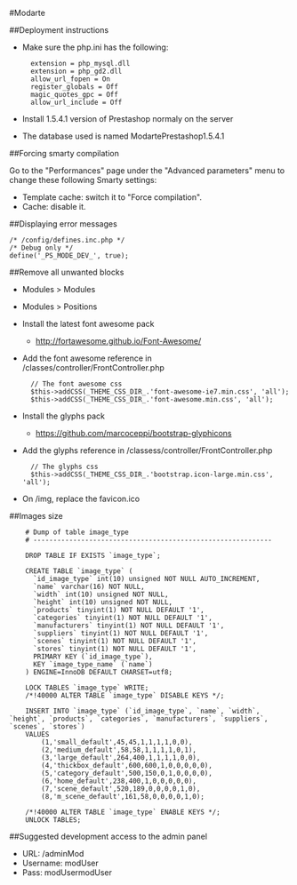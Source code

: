 #Modarte

##Deployment instructions

- Make sure the php.ini has the following:

		extension = php_mysql.dll
		extension = php_gd2.dll
		allow_url_fopen = On
		register_globals = Off
		magic_quotes_gpc = Off
		allow_url_include = Off

- Install 1.5.4.1 version of Prestashop normaly on the server
- The database used is named ModartePrestashop1.5.4.1

##Forcing smarty compilation

Go to the "Performances" page under the "Advanced parameters" menu to change these following Smarty settings:

- Template cache: switch it to "Force compilation".
- Cache: disable it.

##Displaying error messages

	/* /config/defines.inc.php */
	/* Debug only */
	define('_PS_MODE_DEV_', true);
	
##Remove all unwanted blocks

- Modules > Modules
- Modules > Positions
- Install the latest font awesome pack
	- http://fortawesome.github.io/Font-Awesome/
- Add the font awesome reference in /classes/controller/FrontController.php

		// The font awesome css
		$this->addCSS(_THEME_CSS_DIR_.'font-awesome-ie7.min.css', 'all');
		$this->addCSS(_THEME_CSS_DIR_.'font-awesome.min.css', 'all');

- Install the glyphs pack
	- https://github.com/marcoceppi/bootstrap-glyphicons
- Add the glyphs reference in /classess/controller/FrontController.php

		// The glyphs css
		$this->addCSS(_THEME_CSS_DIR_.'bootstrap.icon-large.min.css', 'all');

- On /img, replace the favicon.ico

##Images size

		# Dump of table image_type
		# ------------------------------------------------------------

		DROP TABLE IF EXISTS `image_type`;

		CREATE TABLE `image_type` (
		  `id_image_type` int(10) unsigned NOT NULL AUTO_INCREMENT,
		  `name` varchar(16) NOT NULL,
		  `width` int(10) unsigned NOT NULL,
		  `height` int(10) unsigned NOT NULL,
		  `products` tinyint(1) NOT NULL DEFAULT '1',
		  `categories` tinyint(1) NOT NULL DEFAULT '1',
		  `manufacturers` tinyint(1) NOT NULL DEFAULT '1',
		  `suppliers` tinyint(1) NOT NULL DEFAULT '1',
		  `scenes` tinyint(1) NOT NULL DEFAULT '1',
		  `stores` tinyint(1) NOT NULL DEFAULT '1',
		  PRIMARY KEY (`id_image_type`),
		  KEY `image_type_name` (`name`)
		) ENGINE=InnoDB DEFAULT CHARSET=utf8;

		LOCK TABLES `image_type` WRITE;
		/*!40000 ALTER TABLE `image_type` DISABLE KEYS */;

		INSERT INTO `image_type` (`id_image_type`, `name`, `width`, `height`, `products`, `categories`, `manufacturers`, `suppliers`, `scenes`, `stores`)
		VALUES
			(1,'small_default',45,45,1,1,1,1,0,0),
			(2,'medium_default',58,58,1,1,1,1,0,1),
			(3,'large_default',264,400,1,1,1,1,0,0),
			(4,'thickbox_default',600,600,1,0,0,0,0,0),
			(5,'category_default',500,150,0,1,0,0,0,0),
			(6,'home_default',238,400,1,0,0,0,0,0),
			(7,'scene_default',520,189,0,0,0,0,1,0),
			(8,'m_scene_default',161,58,0,0,0,0,1,0);

		/*!40000 ALTER TABLE `image_type` ENABLE KEYS */;
		UNLOCK TABLES;

##Suggested development access to the admin panel

- URL: /adminMod
- Username: modUser
- Pass: modUsermodUser
